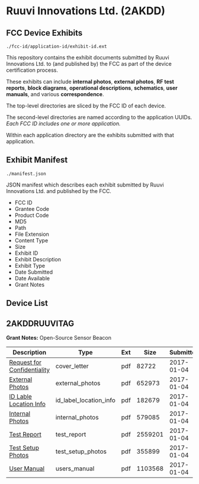 # Ruuvi Innovations Ltd. (2AKDD)
## FCC Device Exhibits

```
./fcc-id/application-id/exhibit-id.ext
```

This repository contains the exhibit documents submitted by Ruuvi Innovations Ltd. to (and published by) the FCC as part of the device certification process.

These exhibits can include **internal photos**, **external photos**, **RF test reports**, **block diagrams**, **operational descriptions**, **schematics**, **user manuals**, and various **correspondence**.

The top-level directories are sliced by the FCC ID of each device.

The second-level directories are named according to the application UUIDs. *Each FCC ID includes one or more application.*

Within each application directory are the exhibits submitted with that application. 

## Exhibit Manifest

```
./manifest.json
```

JSON manifest which describes each exhibit submitted by Ruuvi Innovations Ltd. and published by the FCC.

- FCC ID
- Grantee Code
- Product Code
- MD5
- Path
- File Extension
- Content Type
- Size
- Exhibit ID
- Exhibit Description
- Exhibit Type
- Date Submitted
- Date Available
- Grant Notes

## Device List
## 2AKDDRUUVITAG
**Grant Notes:** Open-Source Sensor Beacon

| Description | Type | Ext | Size | Submitted | Available |
| ----------- | ---- | --- | ---- | --------- | --------- |
| [Request for Confidentiality](2AKDDRUUVITAG/293c59bfc36546fdd671be0884240183/3246201.pdf) | cover_letter | pdf | 82722 | 2017-01-04 | 2017-01-04 |
| [External Photos](2AKDDRUUVITAG/293c59bfc36546fdd671be0884240183/3246202.pdf) | external_photos | pdf | 652973 | 2017-01-04 | 2017-01-04 |
| [ID Lable Location Info](2AKDDRUUVITAG/293c59bfc36546fdd671be0884240183/3246203.pdf) | id_label_location_info | pdf | 182679 | 2017-01-04 | 2017-01-04 |
| [Internal Photos](2AKDDRUUVITAG/293c59bfc36546fdd671be0884240183/3246205.pdf) | internal_photos | pdf | 579085 | 2017-01-04 | 2017-01-04 |
| [Test Report](2AKDDRUUVITAG/293c59bfc36546fdd671be0884240183/3246204.pdf) | test_report | pdf | 2559201 | 2017-01-04 | 2017-01-04 |
| [Test Setup Photos](2AKDDRUUVITAG/293c59bfc36546fdd671be0884240183/3246206.pdf) | test_setup_photos | pdf | 355899 | 2017-01-04 | 2017-01-04 |
| [User Manual](2AKDDRUUVITAG/293c59bfc36546fdd671be0884240183/3246207.pdf) | users_manual | pdf | 1103568 | 2017-01-04 | 2017-01-04 |
